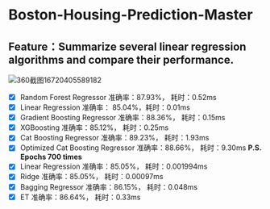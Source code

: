 # Boston-Housing-Prediction-Master
## Feature：Summarize several linear regression algorithms and compare their performance.
![360截图16720405589182](https://user-images.githubusercontent.com/84648756/146318594-858c5930-96d2-4d59-a6f1-807bc98350af.png)
- [x] Random Forest Regressor 准确率：87.93%， 耗时：0.52ms
- [x] Linear Regression 准确率： 85.04%，耗时：0.01ms
- [x] Gradient Boosting Regressor 准确率：88.36%， 耗时：0.15ms
- [x] XGBoosting 准确率：85.12%， 耗时：0.25ms
- [x] Cat Boosting Regressor 准确率：89.23%， 耗时：1.93ms
- [x] Optimized Cat Boosting Regressor 准确率：88.66%， 耗时：9.30ms **P.S. Epochs 700 times**
- [x] Linear Regression 准确率：85.05%， 耗时：0.001994ms
- [x] Ridge 准确率：85.05%， 耗时：0.00097ms
- [x] Bagging Regressor 准确率：86.15%， 耗时：0.048ms
- [x] ET 准确率：86.64%， 耗时：0.33ms
